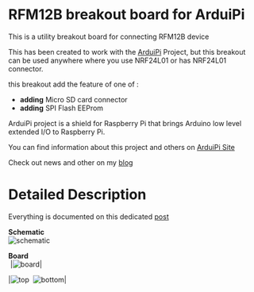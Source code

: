 RFM12B breakout board for ArduiPi
==================================

This is a utility breakout board for connecting RFM12B device

This has been created to work with the [ArduiPi][4] Project, but this breakout
can be used anywhere where you use NRF24L01 or has NRF24L01 connector.

this breakout add the feature of one of : 
- **adding** Micro SD card connector
- **adding** SPI Flash EEProm


ArduiPi project is a shield for Raspberry Pi that brings Arduino low level extended I/O to Raspberry Pi.

You can find information about this project and others on [ArduiPi Site][4] 

Check out news and other on my [blog][5]


Detailed Description
====================

Everything is documented on this dedicated [post][6]

**Schematic**  
![schematic](https://raw.github.com/hallard/RFM12B-BreakOut/master/RFM12B-V1.1-sch.png)

**Board**  
&nbsp;|![board](https://raw.github.com/hallard/RFM12B-BreakOut/master/RFM12B-V1.1-brd.png)|&nbsp;

|![top](https://raw.github.com/hallard/RFM12B-BreakOut/master/RFM12B-V1.1-top.png)&nbsp;&nbsp;![bottom](https://raw.github.com/hallard/RFM12B-BreakOut/master/RFM12B-V1.1-bottom.png)|

[3]: http://hallard.me/rfm12b-breakout/ 
[4]: http://hallard.me/arduipi
[5]: http://hallard.me
[6]: http://hallard.me/rfm12b-breakout/ 

